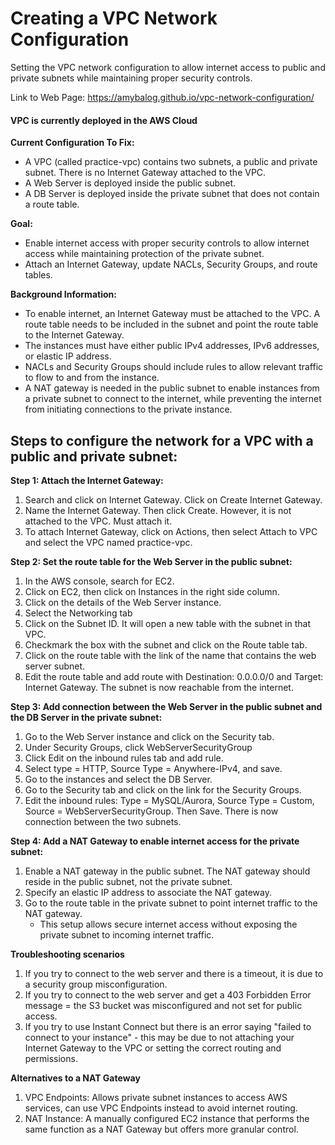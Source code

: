 # Creating a VPC Network Configuration
Setting the VPC network configuration to allow internet access to public and private subnets while maintaining proper security controls.<br>

Link to Web Page: https://amybalog.github.io/vpc-network-configuration/

#### VPC is currently deployed in the AWS Cloud

**Current Configuration To Fix:**
- A VPC (called practice-vpc) contains two subnets, a public and private subnet. There is no Internet Gateway attached to the VPC. 
- A Web Server is deployed inside the public subnet. 
- A DB Server is deployed inside the private subnet that does not contain a route table. 

**Goal:**
- Enable internet access with proper security controls to allow internet access while maintaining protection of the private subnet.
- Attach an Internet Gateway, update NACLs, Security Groups, and route tables.

**Background Information:**
- To enable internet, an Internet Gateway must be attached to the VPC. A route table needs to be included in the subnet and point the route table to the Internet Gateway.
- The instances must have either public IPv4 addresses, IPv6 addresses, or elastic IP address.
- NACLs and Security Groups should include rules to allow relevant traffic to flow to and from the instance.
- A NAT gateway is needed in the public subnet to enable instances from a private subnet to connect to the internet, while preventing the internet from initiating connections to the private instance. 

## Steps to configure the network for a VPC with a public and private subnet:

**Step 1: Attach the Internet Gateway:**
1. Search and click on Internet Gateway. Click on Create Internet Gateway.
2. Name the Internet Gateway. Then click Create. However, it is not attached to the VPC. Must attach it.
3. To attach Internet Gateway, click on Actions, then select Attach to VPC and select the VPC named practice-vpc.

**Step 2: Set the route table for the Web Server in the public subnet:**
1. In the AWS console, search for EC2.
2. Click on EC2, then click on Instances in the right side column.
3. Click on the details of the Web Server instance.
4. Select the Networking tab
5. Click on the Subnet ID. It will open a new table with the subnet in that VPC.
6. Checkmark the box with the subnet and click on the Route table tab.
7. Click on the route table with the link of the name that contains the web server subnet.
8. Edit the route table and add route with Destination: 0.0.0.0/0 and Target: Internet Gateway.
The subnet is now reachable from the internet.

**Step 3: Add connection between the Web Server in the public subnet and the DB Server in the private subnet:**
1. Go to the Web Server instance and click on the Security tab.
2. Under Security Groups, click WebServerSecurityGroup
3. Click Edit on the inbound rules tab and add rule.
4. Select type = HTTP, Source Type = Anywhere-IPv4, and save.
5. Go to the instances and select the DB Server.
6. Go to the Security tab and click on the link for the Security Groups.
7. Edit the inbound rules: Type = MySQL/Aurora, Source Type = Custom, Source = WebServerSecurityGroup. Then Save.
There is now connection between the two subnets.

**Step 4: Add a NAT Gateway to enable internet access for the private subnet:**
1. Enable a NAT gateway in the public subnet. The NAT gateway should reside in the public subnet, not the private subnet.
2. Specify an elastic IP address to associate the NAT gateway.
3. Go to the route table in the private subnet to point internet traffic to the NAT gateway.
   - This setup allows secure internet access without exposing the private subnet to incoming internet traffic. 

**Troubleshooting scenarios**
1. If you try to connect to the web server and there is a timeout, it is due to a security group misconfiguration.
2. If you try to connect to the web server and get a 403 Forbidden Error message = the S3 bucket was misconfigured and not set for public access.
3. If you try to use Instant Connect but there is an error saying "failed to connect to your instance" - this may be due to not attaching your Internet Gateway to the VPC or setting the correct routing and permissions. 

**Alternatives to a NAT Gateway**
1. VPC Endpoints: Allows private subnet instances to access AWS services, can use VPC Endpoints instead to avoid internet routing.
2. NAT Instance: A manually configured EC2 instance that performs the same function as a NAT Gateway but offers more granular control. 
